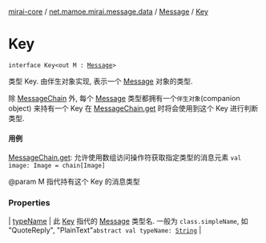 [mirai-core](../../../index.md) / [net.mamoe.mirai.message.data](../../index.md) / [Message](../index.md) / [Key](./index.md)

# Key

`interface Key<out M : `[`Message`](../index.md)`>`

类型 Key. 由伴生对象实现, 表示一个 [Message](../index.md) 对象的类型.

除 [MessageChain](../../-message-chain/index.md) 外, 每个 [Message](../index.md) 类型都拥有一个`伴生对象`(companion object) 来持有一个 Key
在 [MessageChain.get](../../-message-chain/get.md) 时将会使用到这个 Key 进行判断类型.

#### 用例

[MessageChain.get](../../-message-chain/get.md): 允许使用数组访问操作符获取指定类型的消息元素 `val image: Image = chain[Image]`

@param M 指代持有这个 Key 的消息类型

### Properties

| [typeName](type-name.md) | 此 [Key](./index.md) 指代的 [Message](../index.md) 类型名. 一般为 `class.simpleName`, 如 "QuoteReply", "PlainText"`abstract val typeName: `[`String`](https://kotlinlang.org/api/latest/jvm/stdlib/kotlin/-string/index.html) |

